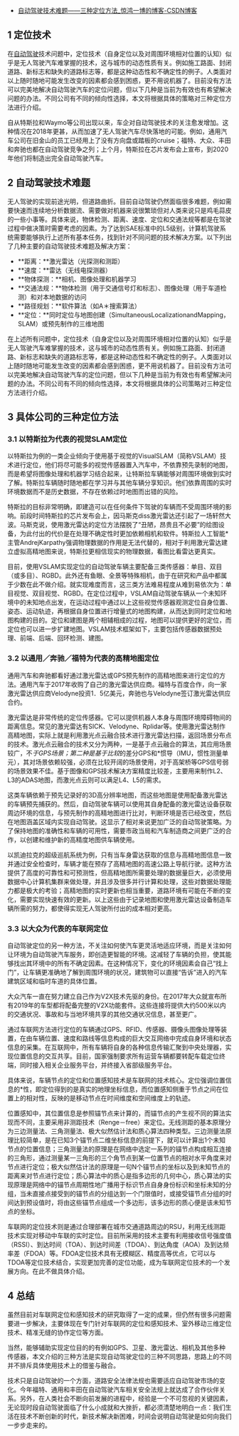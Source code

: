 - [自动驾驶技术难题——三种定位方法_惊鸿一博的博客-CSDN博客](https://visionary.blog.csdn.net/article/details/106614690)

## 1 定位技术

在[自动驾驶](https://so.csdn.net/so/search?q=自动驾驶&spm=1001.2101.3001.7020)技术问题中，定位技术（自身定位以及对周围环境相对位置的认知）似乎是无人驾驶汽车难掌握的技术，这与城市的动态性质有关。例如施工路面、封闭道路、新标志和缺失的道路标志等，都是这种动态性和不确定性的例子。人类面对以上随时随地可能发生改变的因素都会感到困惑，更不用说机器了。目前没有方法可以完美地解决自动驾驶汽车的定位问题，但以下几种是当前为有效也有希望解决问题的办法。不同公司有不同的倾向性选择，本文将根据具体的策略对三种定位方法进行介绍。

自从特斯拉和Waymo等公司出现以来，车企对自动驾驶技术的关注愈发增加。这种情况在2018年更甚，从而加速了无人驾驶汽车尽快落地的可能。例如，通用汽车公司在旧金山的员工已经用上了没有方向盘或踏板的cruise；福特、大众、丰田和奔驰也都在自动驾驶竞争之列；上个月，特斯拉在芯片发布会上宣布，到2020年他们将制造出完全自动驾驶汽车。

## 2 自动驾驶技术难题

无人驾驶的实现前途光明，但道路曲折。目前自动驾驶仍然面临很多难题，例如需要快速而连续地分析数据流、需要做对机器来说很繁琐但对人类来说只是鸡毛蒜皮的一些小事等。具体来说，物体检测、距离、速度、定位和交通法规等都是在驾驶过程中做决策时需要考虑的因素。为了达到SAE标准中的L5级别，计算机驾驶系统需要能够执行上述所有基本任务，找到针对不同问题的技术解决方案。以下列出了几种主要的自动驾驶技术难题及解决方案：

- **距离：**激光雷达（光探测和测距）
- **速度：**雷达（无线电探测器）
- **物体探测：**相机、图像处理和机器学习
- **交通法规：**物体检测（用于交通信号灯和标志）、图像处理（用于车道检测）和对本地数据的访问
- **路径规划：**软件算法（如A＊搜索算法）
- **定位：**同时定位与地图创建（SimultaneousLocalizationandMapping，SLAM）或预先制作的三维地图

在上述所有问题中，定位技术（自身定位以及对周围环境相对位置的认知）似乎是无人驾驶汽车难掌握的技术，这与城市的动态性质有关。例如施工路面、封闭道路、新标志和缺失的道路标志等，都是这种动态性和不确定性的例子。人类面对以上随时随地可能发生改变的因素都会感到困惑，更不用说机器了。目前没有方法可以完美地解决自动驾驶汽车的定位问题，但以下几种是当前为有效也有希望解决问题的办法。不同公司有不同的倾向性选择，本文将根据具体的公司策略对三种定位方法进行介绍。

## 3 具体公司的三种定位方法

### **3.1 以特斯拉为代表的视觉SLAM定位**

以特斯拉为例的一类企业倾向于使用基于视觉的VisualSLAM（简称VSLAM）技术进行定位，他们将尽可能多的视觉传感器置入汽车中，不依靠预先录制的地图，而是希望将图像处理和机器学习结合起来，让特斯拉车辆能够对周围环境做到实时了解。特斯拉车辆随时随地都在学习并与其他车辆分享知识。他们依靠周围的实时环境数据而不是历史数据，不存在依赖过时地图而出错的风险。

特斯拉的目标非常明确，即建造可以在任何条件下驾驶的车辆而不受周围环境的影响。前段时间特斯拉的芯片发布会上，因马斯克diss激光雷达还引起了一场轩然大波。马斯克说，使用激光雷达的定位方法摆脱了“丑陋，昂贵且不必要”的绘图设备，为此付出的代价是在处理不确定性时更加依赖相机和软件。特斯拉人工智能*主管AndrejKarpathy强调物理数据的作用是无法代替的，相对于利用激光雷达建立虚拟高精地图来说，特斯拉更相信现实的物理数据，看图比看雷达更真实。

目前，使用VSLAM实现定位的自动驾驶车辆主要配备三类传感器：单目、双目（或多目）、RGBD。此外还有鱼眼、全景等特殊相机，由于在研究和产品中都属于少数在此不做介绍。就实现难度而言，这三类方法难易程度从难到易依次为：单目视觉、双目视觉、RGBD。在定位过程中，VSLAM自动驾驶车辆从一个未知环境中的未知地点出发，在运动过程中通过以上这些视觉传感器观测定位自身位置、姿态、运动轨迹，再根据自身位置进行增量式的地图构建，从而达到同时定位和地图构建的目的。定位和建图是两个相辅相成的过程，地图可以提供更好的定位，而定位也可以进一步扩建地图。VSLAM技术框架如下，主要包括传感器数据预处理、前端、后端、回环检测、建图。

### **3.2 以通用／奔驰／福特为代表的高精地图定位**

通用汽车和奔驰都看好通过激光雷达或GPS预先制作的高精地图来进行定位的方法。通用汽车于2017年收购了自己的激光雷达供应商。福特与百度合作，向一家激光雷达供应商Velodyne投资1．5亿美元，奔驰也与Velodyne签订激光雷达供应合约。

激光雷达是非常传统的定位传感器。它可以提供机器人本身与周围环境障碍物间的距离信息。常见的激光雷达有SICK、Velodyne、Rplidar等。使用激光雷达制作高精地图，实际上就是利用激光点云融合技术进行激光雷达扫描，返回场景分布点的技术。激光点云融合的技术又分为两种，一是基于点云融合的算法，其应用场景较广，不*于GPS场景；第二种是基于比较*的差分GPS和*惯导（IMU，惯性测量单元），其对场景依赖较强，必须在比较开阔的场景使用，对于高架桥等GPS信号弱的场景效果不佳。基于图像和GPS技术解决方案精度比较差，主要用来制作L2、L3的ADAS地图，而激光点云则可以满足L4、L5的需求。

这类车辆依赖于预先记录好的3D高分辨率地图，而这些地图是使用配备激光雷达的车辆预先捕获的。然后，自动驾驶车辆可以使用其自身配备的激光雷达设备获取周边环境的信息，与预先制作的高精地图进行比对，判断环境是否已经改变，然后在地图涵盖区域内实现自动驾驶。这显示了相对来说更加广泛的自动驾驶策略。为了保持地图的准确性和车辆的可用性，需要市政当局和汽车制造商之间更广泛的合作，以创建和维护新的高精度地图供车辆使用。

以凯迪拉克的超级巡航系统为例，只有当车身雷达获取的信息与高精地图信息一致并通过安全检查时，车辆才能在预存了高精地图的高速公路上导航行驶。这种方法提供了高度的可靠性和可预测性，但高精地图所需要处理的数据量巨大，必须使用数据中心计算机集群来做处理，并且涉及很多并行计算和处理，这些对数据处理能力都是极大的考验；高精地图的实时更新也相当重要，道路环境有可能在不断的变化，需要实现快速有效的更新。以上这些由于记录地图和使用激光雷达设备制造车辆所需的努力，都使得实现无人驾驶所付出的成本相对更高。

### **3.3 以大众为代表的车联网定位**

自动驾驶定位的另一种方法，不关注如何使汽车更灵活地适应环境，而是关注如何让环境为自动驾驶汽车服务，即创造更智能的环境。这减轻了车辆的负担，使其能够找出其环境中的所有不确定因素。在这种情况下，变化的环境因素会自己“找上门”，让车辆更准确地了解到周围环境的状况，建筑物可以直接“告诉”进入的汽车建筑区域和临时车道的具体位置。

大众汽车一直在努力建立自己作为V2X技术先驱的身份。在2017年大众就宣布所有2019年的车型都将配备完整的V2X功能套件。这些连接将提供大约500米以内的交通状况、事故和与当地环境共享的其他交通状况信息，甚至更广。

通过车联网方法进行定位的车辆通过GPS、RFID、传感器、摄像头图像处理等装置，在由车辆位置、速度和路线等信息构成的巨大交互网络中完成自身环境和状态信息的采集。在互联网中，所有车辆将自身的各种信息传输汇聚到中央处理器，实现位置信息的交互共享。目前，国家强制要求所有运营车辆都要转配车载定位终端，同时接入相关企业服务平台，并终接入省部级服务平台。

具体来说，车辆节点的定位和位置感知技术是车联网的技术核心。定位强调位置信息的*性，即定位得到的是真实的地理坐标信息，而位置感知侧重于节点之间在位置上的相对性，反映的是移动节点在时间维度和空间维度上的轨迹。

位置感知中，其位置信息是参照锚节点来计算的，而锚节点的产生视不同的算法实现而不同，主要采用非测距技术（Renge－free）来定位。无线测距的基本原理分为三边测量法、三角测量法、极大似然估计法和质心算法四种类型。三边测量法原理比较简单，是在已知3个锚节点二维坐标信息的前提下，就可以计算出1个未知节点的位置信息；三角测量法的原理是在网络中选定一系列的锚节点构成相互连接的三角形，通过测量某一三角形的三个角节点到某一位置节点的相对水平角度来对节点进行定位；极大似然估计法的原理是一句N个锚节点的坐标以及到未知节点的距离来对节点进行定位；质心算法中的质心是指多边形的几何中心，质心算法的实现原理是网络中的锚节点周期性地广播用于标识节点自身身份标识和坐标未知的分组，当未直接点接受到的锚节点的分组达到一个门限值时，或接受锚节点分组的时间达到预设值时，将由这些锚节点组成一个多边形，该多边形的质心便是该未知节点的坐标。

车联网的定位技术则是通过合理部署在城市交通道路周边的RSU，利用无线测距技术实现对移动中车联的实时定位。目前所采用的技术主要有利用接收信号强度值（RSSI）、到达时间（TOA）、到达时间差（TDOA）、到达角度（AOA）及到达频率差（FDOA）等。FDOA定位技术具有无模糊区、精度高等优点，它可以与TDOA等定位技术结合，实现更加完善的定位功能，成为车联网定位技术的一个发展方向。在此不做具体介绍。

## 4 总结

虽然目前对车联网定位和感知技术的研究取得了一定的成果，但仍然有很多问题需要进一步解决，主要体现在专门针对车联网的定位和感知技术、室外移动三维定位技术、精准无缝的协作定位等方面。

当然，能够辅助实现定位目的的有例如GPS、卫星、激光雷达、相机及其他多种传感器，本文介绍的三种方法是实现自动驾驶定位的三种不同思路，思路上的不同并不排斥具体使用技术上的借鉴与融合。

技术只是自动驾驶的一个方面，道路安全法律法规也需要适应自动驾驶市场的变化。今年福特、通用和丰田在自动驾驶汽车相关安全法规上就达成了合作伙伴关系。另外，在人类社会不断向前发展的进程中，经验是一个不可忽视的关键因素，无论现时段自动驾驶面临了什么小成就和大挫折，都必须清楚地明白一点：我们生活在技术不断创新的时代，新技术解决新困难，时间会说明自动驾驶是如何向我们一步步走来的。